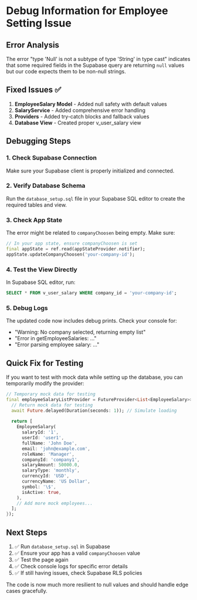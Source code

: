 # Debug Information for Employee Setting Issue

## Error Analysis
The error "type 'Null' is not a subtype of type 'String' in type cast" indicates that some required fields in the Supabase query are returning `null` values but our code expects them to be non-null strings.

## Fixed Issues ✅

1. **EmployeeSalary Model** - Added null safety with default values
2. **SalaryService** - Added comprehensive error handling
3. **Providers** - Added try-catch blocks and fallback values
4. **Database View** - Created proper v_user_salary view

## Debugging Steps

### 1. Check Supabase Connection
Make sure your Supabase client is properly initialized and connected.

### 2. Verify Database Schema
Run the `database_setup.sql` file in your Supabase SQL editor to create the required tables and view.

### 3. Check App State
The error might be related to `companyChoosen` being empty. Make sure:
```dart
// In your app state, ensure companyChoosen is set
final appState = ref.read(appStateProvider.notifier);
appState.updateCompanyChoosen('your-company-id');
```

### 4. Test the View Directly
In Supabase SQL editor, run:
```sql
SELECT * FROM v_user_salary WHERE company_id = 'your-company-id';
```

### 5. Debug Logs
The updated code now includes debug prints. Check your console for:
- "Warning: No company selected, returning empty list"
- "Error in getEmployeeSalaries: ..."
- "Error parsing employee salary: ..."

## Quick Fix for Testing

If you want to test with mock data while setting up the database, you can temporarily modify the provider:

```dart
// Temporary mock data for testing
final employeeSalaryListProvider = FutureProvider<List<EmployeeSalary>>((ref) async {
  // Return mock data for testing
  await Future.delayed(Duration(seconds: 1)); // Simulate loading
  
  return [
    EmployeeSalary(
      salaryId: '1',
      userId: 'user1',
      fullName: 'John Doe',
      email: 'john@example.com',
      roleName: 'Manager',
      companyId: 'company1',
      salaryAmount: 50000.0,
      salaryType: 'monthly',
      currencyId: 'USD',
      currencyName: 'US Dollar',
      symbol: '\$',
      isActive: true,
    ),
    // Add more mock employees...
  ];
});
```

## Next Steps

1. ✅ Run `database_setup.sql` in Supabase
2. ✅ Ensure your app has a valid `companyChoosen` value
3. ✅ Test the page again
4. ✅ Check console logs for specific error details
5. ✅ If still having issues, check Supabase RLS policies

The code is now much more resilient to null values and should handle edge cases gracefully.